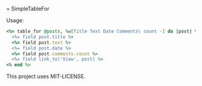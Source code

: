 = SimpleTableFor

Usage:

```ruby
<%= table_for @posts, %w[Title Text Date Comments\ count -] do |post| %>
  <%= field post.title %>
  <%= field post.text %>
  <%= field post.date %>
  <%= field post.comments.count %>
  <%= field link_to('View', post) %>
<% end %>
```

This project uses MIT-LICENSE.
